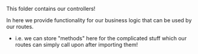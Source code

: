 This folder contains our controllers!

In here we provide functionality for our business logic that can be used by our routes.
- i.e. we can store "methods" here for the complicated stuff which our routes can simply call upon after importing them!